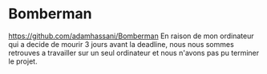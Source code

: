 # Bomberman

https://github.com/adamhassani/Bomberman
En raison de mon ordinateur qui a decide de mourir 3 jours avant la deadline, nous nous sommes retrouves a travailler sur un seul ordinateur et nous n'avons pas pu terminer le projet.

